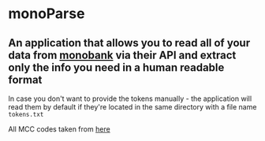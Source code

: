 # monoParse

## An application that allows you to read all of your data from [monobank](https://www.monobank.ua/) via their API and extract only the info you need in a human readable format

In case you don't want to provide the tokens manually - the application will read them by default if they're located in the same directory with a file name `tokens.txt`


All MCC codes taken from [here](https://github.com/greggles/mcc-codes)
